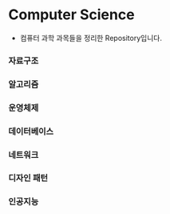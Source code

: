 # Computer Science  

- 컴퓨터 과학 과목들을 정리한 Repository입니다.
  
### 자료구조   
### 알고리즘   
### 운영체제   
### 데이터베이스   
### 네트워크   
### 디자인 패턴   
### 인공지능   


 
 
 


